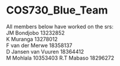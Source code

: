 # COS730_Blue_Team

All members below have worked on the srs:\
JM Bondjobo 13232852\
K Muranga 13278012\
F van der Merwe 18358137\
D Jansen van Vuuren 18364412\
M Mohlala 10353403
R.T Mabaso 18296272
